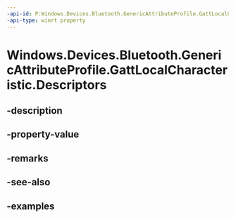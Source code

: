 ```yaml
---
-api-id: P:Windows.Devices.Bluetooth.GenericAttributeProfile.GattLocalCharacteristic.Descriptors
-api-type: winrt property
---
```


<!-- Property syntax.
public IVectorView<GattLocalDescriptor> Descriptors { get; }
-->

# Windows.Devices.Bluetooth.GenericAttributeProfile.GattLocalCharacteristic.Descriptors

## -description

## -property-value

## -remarks

## -see-also

## -examples


